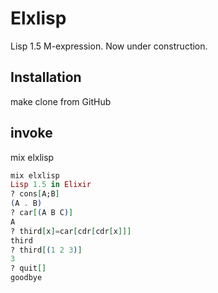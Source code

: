 # Elxlisp
Lisp 1.5 M-expression. Now under construction.

## Installation
make clone from GitHub

## invoke
mix elxlisp

```elixir
mix elxlisp
Lisp 1.5 in Elixir
? cons[A;B]
(A . B)
? car[(A B C)]
A
? third[x]=car[cdr[cdr[x]]]
third
? third[(1 2 3)]
3
? quit[]
goodbye
```
